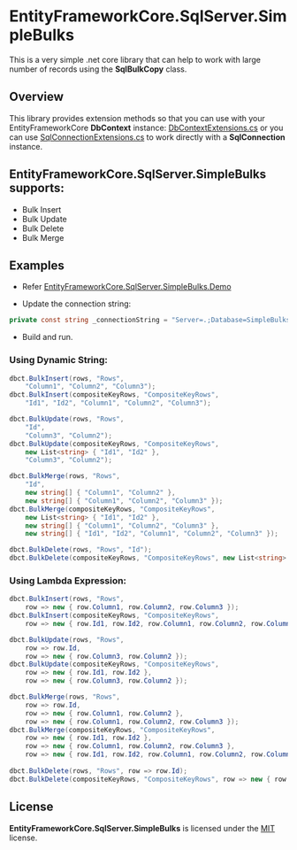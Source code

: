 # EntityFrameworkCore.SqlServer.SimpleBulks
This is a very simple .net core library that can help to work with large number of records using the **SqlBulkCopy** class.
 
## Overview
This library provides extension methods so that you can use with your EntityFrameworkCore **DbContext** instance:
[DbContextExtensions.cs](/src/EntityFrameworkCore.SqlServer.SimpleBulks/Extensions/DbContextExtensions.cs)
or you can use [SqlConnectionExtensions.cs](/src/EntityFrameworkCore.SqlServer.SimpleBulks/Extensions/SqlConnectionExtensions.cs) to work directly with a **SqlConnection** instance.

## EntityFrameworkCore.SqlServer.SimpleBulks supports:
- Bulk Insert
- Bulk Update
- Bulk Delete
- Bulk Merge

## Examples
- Refer [EntityFrameworkCore.SqlServer.SimpleBulks.Demo](/src/EntityFrameworkCore.SqlServer.SimpleBulks.Demo/Program.cs)

- Update the connection string:
```c#
private const string _connectionString = "Server=.;Database=SimpleBulks;User Id=xxx;Password=xxx;MultipleActiveResultSets=true";
```
- Build and run.

### Using Dynamic String:
```c#
dbct.BulkInsert(rows, "Rows",
    "Column1", "Column2", "Column3");
dbct.BulkInsert(compositeKeyRows, "CompositeKeyRows",
    "Id1", "Id2", "Column1", "Column2", "Column3");

dbct.BulkUpdate(rows, "Rows",
    "Id",
    "Column3", "Column2");
dbct.BulkUpdate(compositeKeyRows, "CompositeKeyRows",
    new List<string> { "Id1", "Id2" },
    "Column3", "Column2");

dbct.BulkMerge(rows, "Rows",
    "Id",
    new string[] { "Column1", "Column2" },
    new string[] { "Column1", "Column2", "Column3" });
dbct.BulkMerge(compositeKeyRows, "CompositeKeyRows",
    new List<string> { "Id1", "Id2" },
    new string[] { "Column1", "Column2", "Column3" },
    new string[] { "Id1", "Id2", "Column1", "Column2", "Column3" });

dbct.BulkDelete(rows, "Rows", "Id");
dbct.BulkDelete(compositeKeyRows, "CompositeKeyRows", new List<string> { "Id1", "Id2" });
```

### Using Lambda Expression:
```c#
dbct.BulkInsert(rows, "Rows",
    row => new { row.Column1, row.Column2, row.Column3 });
dbct.BulkInsert(compositeKeyRows, "CompositeKeyRows",
    row => new { row.Id1, row.Id2, row.Column1, row.Column2, row.Column3 });

dbct.BulkUpdate(rows, "Rows",
    row => row.Id,
    row => new { row.Column3, row.Column2 });
dbct.BulkUpdate(compositeKeyRows, "CompositeKeyRows",
    row => new { row.Id1, row.Id2 },
    row => new { row.Column3, row.Column2 });

dbct.BulkMerge(rows, "Rows",
    row => row.Id,
    row => new { row.Column1, row.Column2 },
    row => new { row.Column1, row.Column2, row.Column3 });
dbct.BulkMerge(compositeKeyRows, "CompositeKeyRows",
    row => new { row.Id1, row.Id2 },
    row => new { row.Column1, row.Column2, row.Column3 },
    row => new { row.Id1, row.Id2, row.Column1, row.Column2, row.Column3 });
                        
dbct.BulkDelete(rows, "Rows", row => row.Id);
dbct.BulkDelete(compositeKeyRows, "CompositeKeyRows", row => new { row.Id1, row.Id2 });
```

## License
**EntityFrameworkCore.SqlServer.SimpleBulks** is licensed under the [MIT](/LICENSE) license.

